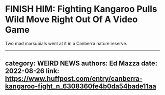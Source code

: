 # FINISH HIM: Fighting Kangaroo Pulls Wild Move Right Out Of A Video Game

Two mad marsupials went at it in a Canberra nature reserve.

---
category: WEIRD NEWS
authors: Ed Mazza
date: 2022-08-26
link: https://www.huffpost.com/entry/canberra-kangaroo-fight_n_6308360fe4b0da54bade11aa
---
